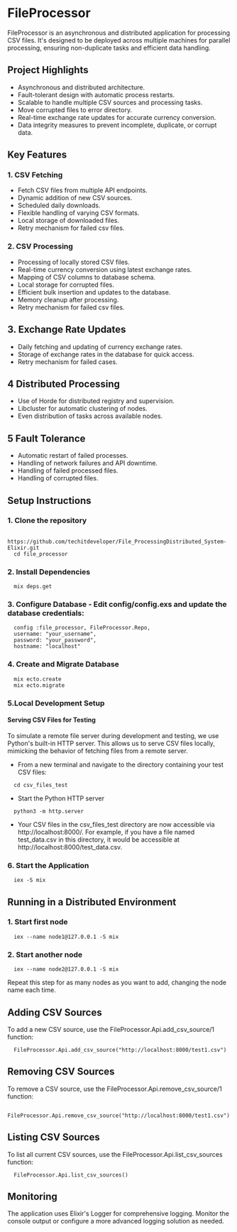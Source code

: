 # FileProcessor

FileProcessor is an asynchronous and distributed application for processing CSV files. It's designed to be deployed across multiple machines for parallel processing, ensuring non-duplicate tasks and efficient data handling.

## Project Highlights
* Asynchronous and distributed architecture.
* Fault-tolerant design with automatic process restarts.
* Scalable to handle multiple CSV sources and processing tasks.
* Move corrupted files to error directory.
* Real-time exchange rate updates for accurate currency conversion.
* Data integrity measures to prevent incomplete, duplicate, or corrupt data.

## Key Features
### 1. CSV Fetching
* Fetch CSV files from multiple API endpoints.
* Dynamic addition of new CSV sources.
* Scheduled daily downloads.
* Flexible handling of varying CSV formats.
* Local storage of downloaded files.
* Retry mechanism for failed csv files.

### 2. CSV Processing
* Processing of locally stored CSV files.
* Real-time currency conversion using latest exchange rates.
* Mapping of CSV columns to database schema.
* Local storage for corrupted files.
* Efficient bulk insertion and updates to the database.
* Memory cleanup after processing.
* Retry mechanism for failed csv files.

## 3. Exchange Rate Updates
* Daily fetching and updating of currency exchange rates.
* Storage of exchange rates in the database for quick access.
* Retry mechanism for failed cases.

## 4 Distributed Processing
* Use of Horde for distributed registry and supervision.
* Libcluster for automatic clustering of nodes.
* Even distribution of tasks across available nodes.

## 5 Fault Tolerance
* Automatic restart of failed processes.
* Handling of network failures and API downtime.
* Handling of failed processed files.
* Handling of corrupted files.
  
## Setup Instructions
### 1. Clone the repository 
```
  https://github.com/techitdeveloper/File_ProcessingDistributed_System-Elixir.git
  cd file_processor
```
### 2. Install Dependencies
```
  mix deps.get
```
### 3. Configure Database - Edit config/config.exs and update the database credentials: 
```
  config :file_processor, FileProcessor.Repo,
  username: "your_username",
  password: "your_password",
  hostname: "localhost"
```

### 4. Create and Migrate Database 
```
  mix ecto.create
  mix ecto.migrate
```

### 5.Local Development Setup
#### Serving CSV Files for Testing
To simulate a remote file server during development and testing, we use Python's built-in HTTP server. This allows us to serve CSV files locally, mimicking the behavior of fetching files from a remote server.
* From a new terminal and navigate to the directory containing your test CSV files:
```
  cd csv_files_test
```
* Start the Python HTTP server
```
  python3 -m http.server
```
* Your CSV files in the csv_files_test directory are now accessible via http://localhost:8000/. For example, if you have a file named test_data.csv in this directory, it would be accessible at http://localhost:8000/test_data.csv.
### 6. Start the Application
```
  iex -S mix
```

## Running in a Distributed Environment

### 1. Start first node
```
  iex --name node1@127.0.0.1 -S mix
```
### 2. Start another node
```
  iex --name node2@127.0.0.1 -S mix
```
Repeat this step for as many nodes as you want to add, changing the node name each time.

## Adding CSV Sources
To add a new CSV source, use the FileProcessor.Api.add_csv_source/1 function:
```
  FileProcessor.Api.add_csv_source("http://localhost:8000/test1.csv")
```

## Removing CSV Sources
To remove a CSV source, use the FileProcessor.Api.remove_csv_source/1 function:
```
  FileProcessor.Api.remove_csv_source("http://localhost:8000/test1.csv")
```

## Listing CSV Sources
To list all current CSV sources, use the FileProcessor.Api.list_csv_sources function:
```
  FileProcessor.Api.list_csv_sources()
```

## Monitoring
The application uses Elixir's Logger for comprehensive logging. Monitor the console output or configure a more advanced logging solution as needed.
